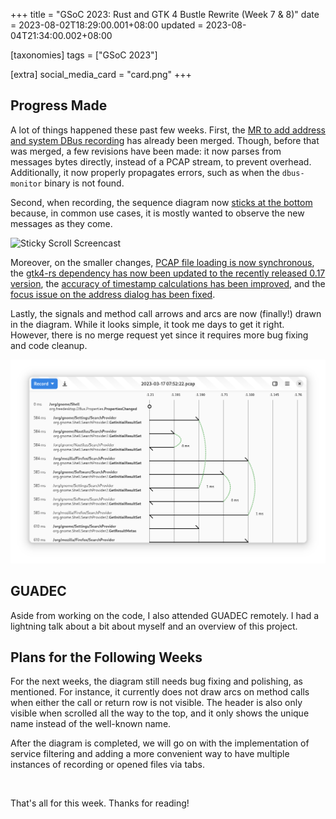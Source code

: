 +++
title = "GSoC 2023: Rust and GTK 4 Bustle Rewrite (Week 7 & 8)"
date = 2023-08-02T18:29:00.001+08:00
updated = 2023-08-04T21:34:00.002+08:00

[taxonomies]
tags = ["GSoC 2023"]

[extra]
social_media_card = "card.png"
+++

## Progress Made

A lot of things happened these past few weeks. First, the [MR to add address and system DBus recording](https://gitlab.gnome.org/msandova/bustle/-/merge_requests/12) has already been merged. Though, before that was merged, a few revisions have been made: it now parses from messages bytes directly, instead of a PCAP stream, to prevent overhead. Additionally, it now properly propagates errors, such as when the `dbus-monitor` binary is not found.<!-- more -->

Second, when recording, the sequence diagram now [sticks at the bottom](https://gitlab.gnome.org/msandova/bustle/-/merge_requests/14) because, in common use cases, it is mostly wanted to observe the new messages as they come.

![Sticky Scroll Screencast](sticky-scroll.gif)

Moreover, on the smaller changes, [PCAP file loading is now synchronous](https://gitlab.gnome.org/msandova/bustle/-/merge_requests/13), the [gtk4-rs dependency has now been updated to the recently released 0.17 version](https://gitlab.gnome.org/msandova/bustle/-/merge_requests/15), the [accuracy of timestamp calculations has been improved](https://gitlab.gnome.org/msandova/bustle/-/merge_requests/18), and the [focus issue on the address dialog has been fixed](https://gitlab.gnome.org/msandova/bustle/-/merge_requests/19).

Lastly, the signals and method call arrows and arcs are now (finally!) drawn in the diagram. While it looks simple, it took me days to get it right. However, there is no merge request yet since it requires more bug fixing and code cleanup.

![Diagram With Arrows and Arcs](diagram.png)

## GUADEC

Aside from working on the code, I also attended GUADEC remotely. I had a lightning talk about a bit about myself and an overview of this project.

## Plans for the Following Weeks

For the next weeks, the diagram still needs bug fixing and polishing, as mentioned. For instance, it currently does not draw arcs on method calls when either the call or return row is not visible. The header is also only visible when scrolled all the way to the top, and it only shows the unique name instead of the well-known name.

After the diagram is completed, we will go on with the implementation of service filtering and adding a more convenient way to have multiple instances of recording or opened files via tabs.

<br>

That's all for this week. Thanks for reading!
